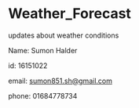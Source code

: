 # Weather_Forecast

updates about weather conditions

Name: Sumon Halder

id: 16151022

email: sumon851.sh@gmail.com

phone: 01684778734
